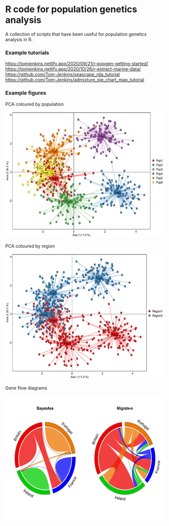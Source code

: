 # R code for population genetics analysis
A collection of scripts that have been useful for population genetics analysis in R.

### Example tutorials

https://tomjenkins.netlify.app/2020/09/21/r-popgen-getting-started/  
https://tomjenkins.netlify.app/2020/10/26/r-extract-marine-data/  
https://github.com/Tom-Jenkins/seascape_rda_tutorial  
https://github.com/Tom-Jenkins/admixture_pie_chart_map_tutorial

### Example figures

PCA coloured by population

<img src="Images/PCA_by_population.png" width="600" height="400" >

PCA coloured by region

<img src="Images/PCA_by_region.png" width="600" height="400" >

Gene flow diagrams

<img src="Images/Eunicella_geneflow.png" width="600" height="400" >
